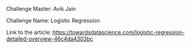 Challenge Master: Avik Jain 

Challenge Name: Logistic Regression

Link to the article: https://towardsdatascience.com/logistic-regression-detailed-overview-46c4da4303bc


